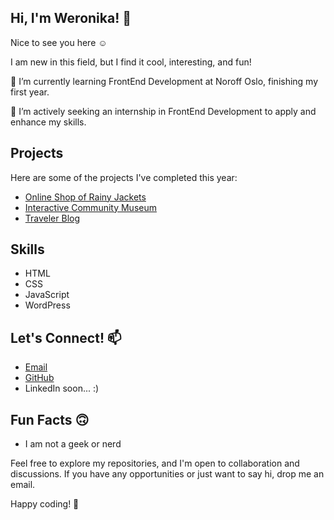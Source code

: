 ## Hi, I'm Weronika! 👋 
Nice to see you here ☺️

I am new in this field, but I find it cool, interesting, and fun!

🌱 I’m currently learning FrontEnd Development at Noroff Oslo, finishing my first year.

💞️ I’m actively seeking an internship in FrontEnd Development to apply and enhance my skills.

## Projects

Here are some of the projects I've completed this year:

- [Online Shop of Rainy Jackets](https://symphonious-chimera-772650.netlify.app)
- [Interactive Community Museum](https://weronikaprojectsemester.netlify.app)
- [Traveler Blog](https://lucent-seahorse-1fd175.netlify.app)

## Skills

- HTML
- CSS
- JavaScript 
- WordPress

## Let's Connect! 📫

- [Email](mailto:werkar51641@stud.noroff.no)
- [GitHub](https://github.com/WerKarwerkar)
- LinkedIn soon... :)

## Fun Facts 🙃

- I am not a geek or nerd 

Feel free to explore my repositories, and I'm open to collaboration and discussions. If you have any opportunities or just want to say hi, drop me an email.

Happy coding! 🚀
